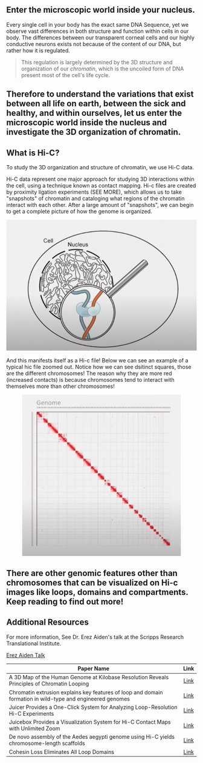## Enter the microscopic world inside your nucleus.

Every single cell in your body has the exact same DNA Sequence, yet we observe vast differences in both structure and function within cells in our body. The differences between our transparent corneal cells and our highly conductive neurons exists not because of the content of our DNA, but rather how it is regulated.

 >This regulation is largely determined by the 3D structure and organization of our *chromatin*, which is the uncoiled form of DNA present most of the cell's life cycle. 

Therefore to understand the variations that exist between all life on earth, between the sick and healthy, and within ourselves, let us enter the microscopic world inside the nucleus and investigate the 3D organization of chromatin.
<br>
----
## What is Hi-C? 

To study the 3D organization and structure of chromatin, we use Hi-C data.

Hi-C data represent one major approach for studying 3D interactions within the cell, using a technique known as contact mapping. Hi-c files are created by proximity ligation experiments (SEE MORE), which allows us to take "snapshots" of chromatin and cataloging what regions of the chromatin interact with each other. After a large amount of "snapshots", we can begin to get a complete picture of how the genome is organized.

<p align=center>
<img  class="centered" src="https://raw.githubusercontent.com/aidenlab/welcome-images/main/snapshot_nucleus.PNG" alt=""/>

And this manifests itself as a Hi-c file! Below we can see an example of a typical hic file zoomed out. Notice how we can see dsitinct squares, those are the different chromosomes! The reason why they are more red (increased contacts) is because chromosomes tend to interact with themselves more than other chromosomes! 
<p align=center>
<img  class="centered" src="https://raw.githubusercontent.com/aidenlab/welcome-images/main/basic_hic.PNG" alt=""/>

There are other genomic features other than chromosomes that can be visualized on Hi-c images like loops, domains and compartments. Keep reading to find out more!
<br>
----
## Additional Resources

For more information, See Dr. Erez Aiden's talk at the Scripps Research Translational Institute.

[Erez Aiden Talk](https://www.youtube.com/embed/bPjQynxMZ4w ':include :type=iframe width=100% height=400px')

| Paper Name  | Link   |
|-----------------|:--------------:|
| A 3D Map of the Human Genome at Kilobase Resolution Reveals Principles of Chromatin Looping | [Link](https://www.cell.com/fulltext/S0092-8674(14)01497-4)    |
| Chromatin extrusion explains key features of loop and domain formation in wild-type and engineered genomes     | [Link](https://www.pnas.org/doi/10.1073/pnas.1518552112)            |
| Juicer Provides a One-Click System for Analyzing Loop-Resolution Hi-C Experiments      | [Link](https://pubmed.ncbi.nlm.nih.gov/27467249/)            |
|  Juicebox Provides a Visualization System for Hi-C Contact Maps with Unlimited Zoom     |   [Link](https://pubmed.ncbi.nlm.nih.gov/27467250/)             |
| De novo assembly of the Aedes aegypti genome using Hi-C yields chromosome-length scaffolds        |   [Link](https://www.science.org/doi/full/10.1126/science.aal3327)             |
| Cohesin Loss Eliminates All Loop Domains      | [Link](https://www.sciencedirect.com/science/article/pii/S0092867417311200)            |